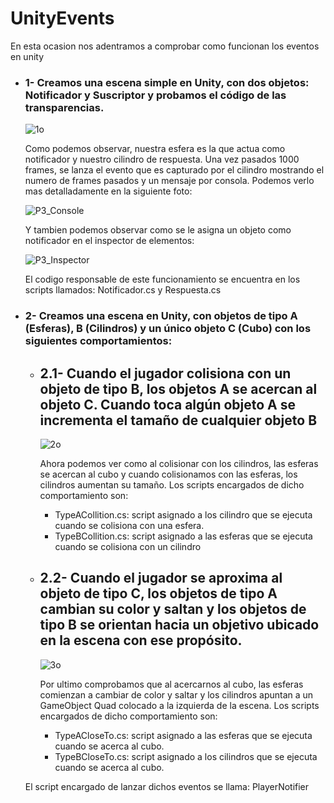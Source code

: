 # UnityEvents

En esta ocasion nos adentramos a comprobar como funcionan los eventos en unity

* ### 1- Creamos una escena simple en Unity, con dos objetos: Notificador y Suscriptor y probamos el código de las transparencias.

  ![1o](https://user-images.githubusercontent.com/72491269/198439717-7e586f93-cb95-406d-96b9-149237d592cd.gif)

  Como podemos observar, nuestra esfera es la que actua como notificador y nuestro cilindro de respuesta. Una vez pasados 1000 frames, se lanza el evento que es capturado por el cilindro mostrando el numero de frames pasados y un mensaje por consola. Podemos verlo mas detalladamente en la siguiente foto:
  
  ![P3_Console](https://user-images.githubusercontent.com/72491269/198441182-14d7e299-f332-479c-b267-1cb547e6347e.PNG)
  
  Y tambien podemos observar como se le asigna un objeto como notificador en el inspector de elementos:
  
  ![P3_Inspector](https://user-images.githubusercontent.com/72491269/198443921-80f02467-135d-4369-9720-b9e7000d03a8.PNG)

  El codigo responsable de este funcionamiento se encuentra en los scripts llamados: Notificador.cs y Respuesta.cs
  
* ### 2- Creamos una escena en Unity, con objetos de tipo A (Esferas), B (Cilindros) y un único objeto C (Cubo) con los siguientes comportamientos:

  * ## 2.1- Cuando el jugador colisiona con un objeto de tipo B, los objetos A se acercan al objeto C. Cuando toca algún objeto A se incrementa el tamaño de cualquier objeto B
    ![2o](https://user-images.githubusercontent.com/72491269/198443444-459911e3-80f8-4fed-8187-3293eee233b4.gif)
  
    Ahora podemos ver como al colisionar con los cilindros, las esferas se acercan al cubo y cuando colisionamos con las esferas, los cilindros aumentan su tamaño.
    Los scripts encargados de dicho comportamiento son:
      * TypeACollition.cs: script asignado a los cilindro que se ejecuta cuando se colisiona con una esfera.
      * TypeBCollition.cs: script asignado a las esferas que se ejecuta cuando se colisiona con un cilindro
  
  * ## 2.2- Cuando el jugador se aproxima al objeto de tipo C, los objetos de tipo A cambian su color y saltan y los objetos de tipo B se orientan hacia un objetivo ubicado en la escena con ese propósito.
  
    ![3o](https://user-images.githubusercontent.com/72491269/198444637-a50ab717-10b6-47a8-9ce7-c547c9a05397.gif)

    Por ultimo comprobamos que al acercarnos al cubo, las esferas comienzan a cambiar de color y saltar y los cilindros apuntan a un GameObject Quad colocado a la izquierda de la escena.
    Los scripts encargados de dicho comportamiento son:
      * TypeACloseTo.cs: script asignado a las esferas que se ejecuta cuando se acerca al cubo.
      * TypeBCloseTo.cs: script asignado a los cilindros que se ejecuta cuando se acerca al cubo.
      
  El script encargado de lanzar dichos eventos se llama: PlayerNotifier
